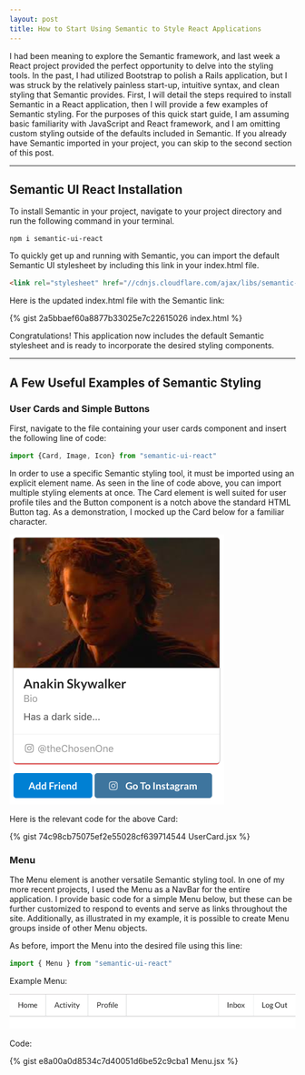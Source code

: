 ```yaml
---
layout: post
title: How to Start Using Semantic to Style React Applications
---
```


I had been meaning to explore the Semantic framework, and last week a React project provided the perfect opportunity to delve into the styling tools. In the past, I had utilized Bootstrap to polish a Rails application, but I was struck by the relatively painless start-up, intuitive syntax, and clean styling that Semantic provides. First, I will detail the steps required to install Semantic in a React application, then I will provide a few examples of Semantic styling. For the purposes of this quick start guide, I am assuming basic familiarity with JavaScript and React framework, and I am omitting custom styling outside of the defaults included in Semantic. If you already have Semantic imported in your project, you can skip to the second section of this post.

---

## Semantic UI React Installation

To install Semantic in your project, navigate to your project directory and run the following command in your terminal.

```
npm i semantic-ui-react
```

To quickly get up and running with Semantic, you can import the default Semantic UI stylesheet by including this link in your index.html file.

```html
<link rel="stylesheet" href="//cdnjs.cloudflare.com/ajax/libs/semantic-ui/2.3.3/semantic.min.css">
```

Here is the updated index.html file with the Semantic link:

{% gist 2a5bbaef60a8877b33025e7c22615026 index.html %}

Congratulations! This application now includes the default Semantic stylesheet and is ready to incorporate the desired styling components.

---

## A Few Useful Examples of Semantic Styling
### User Cards and Simple Buttons

First, navigate to the file containing your user cards component and insert the following line of code:

```javascript
import {Card, Image, Icon} from "semantic-ui-react"
```

In order to use a specific Semantic styling tool, it must be imported using an explicit element name. As seen in the line of code above, you can import multiple styling elements at once. The Card element is well suited for user profile tiles and the Button component is a notch above the standard HTML Button tag. As a demonstration, I mocked up the Card below for a familiar character.

![semantic1](/assets/images/semantic1.png)

Here is the relevant code for the above Card:

{% gist 74c98cb75075ef2e55028cf639714544 UserCard.jsx %}

### Menu
The Menu element is another versatile Semantic styling tool. In one of my more recent projects, I used the Menu as a NavBar for the entire application. I provide basic code for a simple Menu below, but these can be further customized to respond to events and serve as links throughout the site. Additionally, as illustrated in my example, it is possible to create Menu groups inside of other Menu objects.

As before, import the Menu into the desired file using this line:

```javascript
import { Menu } from "semantic-ui-react"
```

Example Menu:

![semantic2](/assets/images/semantic2.png)

Code:

{% gist e8a00a0d8534c7d40051d6be52c9cba1 Menu.jsx %}
